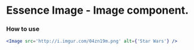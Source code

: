 # Essence Image - Image component.

### How to use
```jsx
<Image src='http://i.imgur.com/04zn19m.png' alt={'Star Wars'} />
```